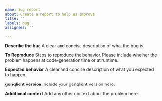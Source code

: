 ```yaml
---
name: Bug report
about: Create a report to help us improve
title: ''
labels: bug
assignees: ''

---
```


**Describe the bug**
A clear and concise description of what the bug is.

**To Reproduce**
Steps to reproduce the behavior. Please include whether the problem happens at code-generation time or at runtime.

**Expected behavior**
A clear and concise description of what you expected to happen.

**genqlient version**
Include your genqlient version here.

**Additional context**
Add any other context about the problem here.
